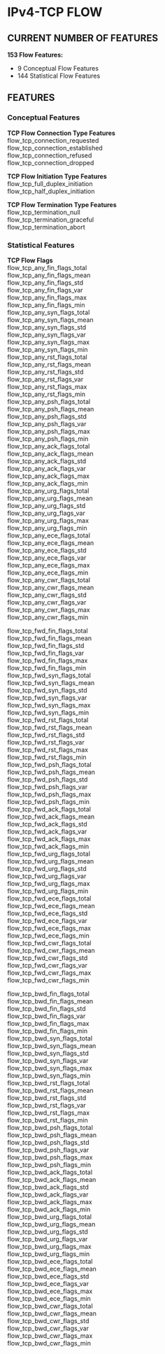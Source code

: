 # IPv4-TCP FLOW
## CURRENT NUMBER OF FEATURES
**153 Flow Features:**
- 9 Conceptual Flow Features
- 144 Statistical Flow Features

## FEATURES
### Conceptual Features
**TCP Flow Connection Type Features**  
flow_tcp_connection_requested  
flow_tcp_connection_established  
flow_tcp_connection_refused  
flow_tcp_connection_dropped  

**TCP Flow Initiation Type Features**  
flow_tcp_full_duplex_initiation  
flow_tcp_half_duplex_initiation  

**TCP Flow Termination Type Features**  
flow_tcp_termination_null  
flow_tcp_termination_graceful  
flow_tcp_termination_abort  

### Statistical Features
**TCP Flow Flags**  
flow_tcp_any_fin_flags_total  
flow_tcp_any_fin_flags_mean  
flow_tcp_any_fin_flags_std  
flow_tcp_any_fin_flags_var  
flow_tcp_any_fin_flags_max  
flow_tcp_any_fin_flags_min  
flow_tcp_any_syn_flags_total  
flow_tcp_any_syn_flags_mean  
flow_tcp_any_syn_flags_std  
flow_tcp_any_syn_flags_var  
flow_tcp_any_syn_flags_max  
flow_tcp_any_syn_flags_min  
flow_tcp_any_rst_flags_total  
flow_tcp_any_rst_flags_mean  
flow_tcp_any_rst_flags_std  
flow_tcp_any_rst_flags_var  
flow_tcp_any_rst_flags_max  
flow_tcp_any_rst_flags_min  
flow_tcp_any_psh_flags_total  
flow_tcp_any_psh_flags_mean  
flow_tcp_any_psh_flags_std  
flow_tcp_any_psh_flags_var  
flow_tcp_any_psh_flags_max  
flow_tcp_any_psh_flags_min  
flow_tcp_any_ack_flags_total  
flow_tcp_any_ack_flags_mean  
flow_tcp_any_ack_flags_std  
flow_tcp_any_ack_flags_var  
flow_tcp_any_ack_flags_max  
flow_tcp_any_ack_flags_min  
flow_tcp_any_urg_flags_total  
flow_tcp_any_urg_flags_mean  
flow_tcp_any_urg_flags_std  
flow_tcp_any_urg_flags_var  
flow_tcp_any_urg_flags_max  
flow_tcp_any_urg_flags_min  
flow_tcp_any_ece_flags_total  
flow_tcp_any_ece_flags_mean  
flow_tcp_any_ece_flags_std  
flow_tcp_any_ece_flags_var  
flow_tcp_any_ece_flags_max  
flow_tcp_any_ece_flags_min  
flow_tcp_any_cwr_flags_total  
flow_tcp_any_cwr_flags_mean  
flow_tcp_any_cwr_flags_std  
flow_tcp_any_cwr_flags_var  
flow_tcp_any_cwr_flags_max  
flow_tcp_any_cwr_flags_min  

flow_tcp_fwd_fin_flags_total  
flow_tcp_fwd_fin_flags_mean  
flow_tcp_fwd_fin_flags_std  
flow_tcp_fwd_fin_flags_var  
flow_tcp_fwd_fin_flags_max  
flow_tcp_fwd_fin_flags_min  
flow_tcp_fwd_syn_flags_total  
flow_tcp_fwd_syn_flags_mean  
flow_tcp_fwd_syn_flags_std  
flow_tcp_fwd_syn_flags_var  
flow_tcp_fwd_syn_flags_max  
flow_tcp_fwd_syn_flags_min  
flow_tcp_fwd_rst_flags_total  
flow_tcp_fwd_rst_flags_mean  
flow_tcp_fwd_rst_flags_std  
flow_tcp_fwd_rst_flags_var  
flow_tcp_fwd_rst_flags_max  
flow_tcp_fwd_rst_flags_min  
flow_tcp_fwd_psh_flags_total  
flow_tcp_fwd_psh_flags_mean  
flow_tcp_fwd_psh_flags_std  
flow_tcp_fwd_psh_flags_var  
flow_tcp_fwd_psh_flags_max  
flow_tcp_fwd_psh_flags_min  
flow_tcp_fwd_ack_flags_total  
flow_tcp_fwd_ack_flags_mean  
flow_tcp_fwd_ack_flags_std  
flow_tcp_fwd_ack_flags_var  
flow_tcp_fwd_ack_flags_max  
flow_tcp_fwd_ack_flags_min  
flow_tcp_fwd_urg_flags_total  
flow_tcp_fwd_urg_flags_mean  
flow_tcp_fwd_urg_flags_std  
flow_tcp_fwd_urg_flags_var  
flow_tcp_fwd_urg_flags_max  
flow_tcp_fwd_urg_flags_min  
flow_tcp_fwd_ece_flags_total  
flow_tcp_fwd_ece_flags_mean  
flow_tcp_fwd_ece_flags_std  
flow_tcp_fwd_ece_flags_var  
flow_tcp_fwd_ece_flags_max  
flow_tcp_fwd_ece_flags_min  
flow_tcp_fwd_cwr_flags_total  
flow_tcp_fwd_cwr_flags_mean  
flow_tcp_fwd_cwr_flags_std  
flow_tcp_fwd_cwr_flags_var  
flow_tcp_fwd_cwr_flags_max  
flow_tcp_fwd_cwr_flags_min  

flow_tcp_bwd_fin_flags_total  
flow_tcp_bwd_fin_flags_mean  
flow_tcp_bwd_fin_flags_std  
flow_tcp_bwd_fin_flags_var  
flow_tcp_bwd_fin_flags_max  
flow_tcp_bwd_fin_flags_min  
flow_tcp_bwd_syn_flags_total  
flow_tcp_bwd_syn_flags_mean  
flow_tcp_bwd_syn_flags_std  
flow_tcp_bwd_syn_flags_var  
flow_tcp_bwd_syn_flags_max  
flow_tcp_bwd_syn_flags_min  
flow_tcp_bwd_rst_flags_total  
flow_tcp_bwd_rst_flags_mean  
flow_tcp_bwd_rst_flags_std  
flow_tcp_bwd_rst_flags_var  
flow_tcp_bwd_rst_flags_max  
flow_tcp_bwd_rst_flags_min  
flow_tcp_bwd_psh_flags_total  
flow_tcp_bwd_psh_flags_mean  
flow_tcp_bwd_psh_flags_std  
flow_tcp_bwd_psh_flags_var  
flow_tcp_bwd_psh_flags_max  
flow_tcp_bwd_psh_flags_min  
flow_tcp_bwd_ack_flags_total  
flow_tcp_bwd_ack_flags_mean  
flow_tcp_bwd_ack_flags_std  
flow_tcp_bwd_ack_flags_var  
flow_tcp_bwd_ack_flags_max  
flow_tcp_bwd_ack_flags_min  
flow_tcp_bwd_urg_flags_total  
flow_tcp_bwd_urg_flags_mean  
flow_tcp_bwd_urg_flags_std  
flow_tcp_bwd_urg_flags_var  
flow_tcp_bwd_urg_flags_max  
flow_tcp_bwd_urg_flags_min  
flow_tcp_bwd_ece_flags_total  
flow_tcp_bwd_ece_flags_mean  
flow_tcp_bwd_ece_flags_std  
flow_tcp_bwd_ece_flags_var  
flow_tcp_bwd_ece_flags_max  
flow_tcp_bwd_ece_flags_min  
flow_tcp_bwd_cwr_flags_total  
flow_tcp_bwd_cwr_flags_mean  
flow_tcp_bwd_cwr_flags_std  
flow_tcp_bwd_cwr_flags_var  
flow_tcp_bwd_cwr_flags_max  
flow_tcp_bwd_cwr_flags_min  
